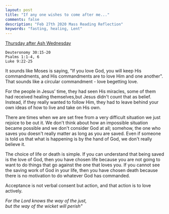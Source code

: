 ```yaml
---
layout: post
title: "If any one wishes to come after me..."
comments: false
description: "Feb 27th 2020 Mass Reading Reflection"
keywords: "fasting, healing, Lent"
---
```


[Thursday after Ash Wednesday](https://www.ewtn.com/catholicism/daily-readings/2020-02-27)

```
Deuteronomy 30:15-20
Psalms 1:1-4, 6
Luke 9:22-25
```
It sounds like Moses is saying, "If you love God, you will keep His commandments, and His commandments are to love Him and one another". That sounds like a circular commandment - love begetting love.  

For the people in Jesus' time, they had seen His miracles, some of them had received healing themselves,but Jesus didn't count that as belief. Instead, if they really wanted to follow Him, they had to leave behind your own ideas of how to live and take on His own. 

There are times when we are set free from a very difficult situation we just rejoice to be out it. We don't think about how an impossible situation became possible and we don't consider God at all; somehow, the one who saves you doesn't really matter as long as you are saved. Even if someone is told us that what is happening is by the hand of God, we don't really believe it.

The choice of life or death is simple. If you can understand that being saved is the love of God, then you have chosen life because you are not going to want to do things that go against the one that loves you. If you cannot see the saving work of God in your life, then you have chosen death because there is no motivation to do whatever God has commanded. 

Acceptance is not verbal consent but action, and that action is to love actively.

_For the Lord knows the way of the just,  
but the way of the wicket will perish"_  
